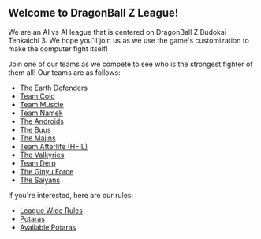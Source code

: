 ## Welcome to DragonBall Z League!

We are an AI vs AI league that is centered on DragonBall Z Budokai Tenkaichi 3. We hope you'll join us as we use the game's customization to make the computer fight itself! 

Join one of our teams as we compete to see who is the strongest fighter of them all! Our teams are as follows:

- [The Earth Defenders](./teams/earthDefenders.md)
- [Team Cold](./teams/cold.md)
- [Team Muscle](./teams/muscle.md)
- [Team Namek](./teams/namek.md)
- [The Androids](./teams/androids.md)
- [The Buus](./teams/buus.md)
- [The Majins](./teams/majins.md)
- [Team Afterlife (HFIL)](./teams/hfil.md)
- [The Valkyries](./teams/valkyries.md)
- [Team Derp](./teams/derp.md)
- [The Ginyu Force](./teams/ginyu.md)
- [The Saiyans](./teams/saiyans.md)

If you're interested, here are our rules:

- [League Wide Rules](./rules/leagueWide.md)
- [Potaras](./rules/potaras.md)
- [Available Potaras](./rules/legalPotaras.md)

